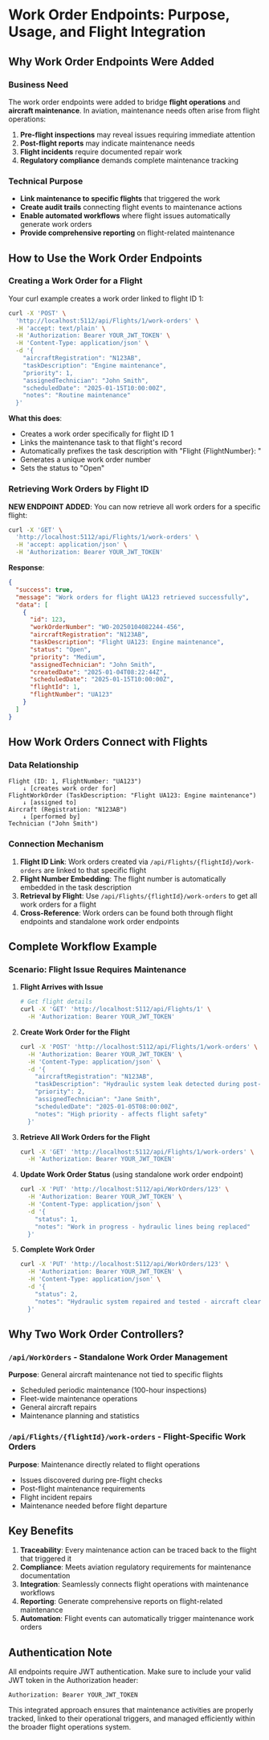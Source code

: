 # Work Order Endpoints: Purpose, Usage, and Flight Integration

## Why Work Order Endpoints Were Added

### Business Need
The work order endpoints were added to bridge **flight operations** and **aircraft maintenance**. In aviation, maintenance needs often arise from flight operations:

1. **Pre-flight inspections** may reveal issues requiring immediate attention
2. **Post-flight reports** may indicate maintenance needs
3. **Flight incidents** require documented repair work
4. **Regulatory compliance** demands complete maintenance tracking

### Technical Purpose
- **Link maintenance to specific flights** that triggered the work
- **Create audit trails** connecting flight events to maintenance actions
- **Enable automated workflows** where flight issues automatically generate work orders
- **Provide comprehensive reporting** on flight-related maintenance

## How to Use the Work Order Endpoints

### Creating a Work Order for a Flight
Your curl example creates a work order linked to flight ID 1:

```bash
curl -X 'POST' \
  'http://localhost:5112/api/Flights/1/work-orders' \
  -H 'accept: text/plain' \
  -H 'Authorization: Bearer YOUR_JWT_TOKEN' \
  -H 'Content-Type: application/json' \
  -d '{
    "aircraftRegistration": "N123AB",
    "taskDescription": "Engine maintenance",
    "priority": 1,
    "assignedTechnician": "John Smith",
    "scheduledDate": "2025-01-15T10:00:00Z",
    "notes": "Routine maintenance"
  }'
```

**What this does**:
- Creates a work order specifically for flight ID 1
- Links the maintenance task to that flight's record
- Automatically prefixes the task description with "Flight {FlightNumber}: "
- Generates a unique work order number
- Sets the status to "Open"

### Retrieving Work Orders by Flight ID

**NEW ENDPOINT ADDED**: You can now retrieve all work orders for a specific flight:

```bash
curl -X 'GET' \
  'http://localhost:5112/api/Flights/1/work-orders' \
  -H 'accept: application/json' \
  -H 'Authorization: Bearer YOUR_JWT_TOKEN'
```

**Response**:
```json
{
  "success": true,
  "message": "Work orders for flight UA123 retrieved successfully",
  "data": [
    {
      "id": 123,
      "workOrderNumber": "WO-20250104082244-456",
      "aircraftRegistration": "N123AB",
      "taskDescription": "Flight UA123: Engine maintenance",
      "status": "Open",
      "priority": "Medium",
      "assignedTechnician": "John Smith",
      "createdDate": "2025-01-04T08:22:44Z",
      "scheduledDate": "2025-01-15T10:00:00Z",
      "flightId": 1,
      "flightNumber": "UA123"
    }
  ]
}
```

## How Work Orders Connect with Flights

### Data Relationship
```
Flight (ID: 1, FlightNumber: "UA123")
    ↓ [creates work order for]
FlightWorkOrder (TaskDescription: "Flight UA123: Engine maintenance")
    ↓ [assigned to]
Aircraft (Registration: "N123AB")
    ↓ [performed by]
Technician ("John Smith")
```

### Connection Mechanism
1. **Flight ID Link**: Work orders created via `/api/Flights/{flightId}/work-orders` are linked to that specific flight
2. **Flight Number Embedding**: The flight number is automatically embedded in the task description
3. **Retrieval by Flight**: Use `/api/Flights/{flightId}/work-orders` to get all work orders for a flight
4. **Cross-Reference**: Work orders can be found both through flight endpoints and standalone work order endpoints

## Complete Workflow Example

### Scenario: Flight Issue Requires Maintenance

1. **Flight Arrives with Issue**
   ```bash
   # Get flight details
   curl -X 'GET' 'http://localhost:5112/api/Flights/1' \
     -H 'Authorization: Bearer YOUR_JWT_TOKEN'
   ```

2. **Create Work Order for the Flight**
   ```bash
   curl -X 'POST' 'http://localhost:5112/api/Flights/1/work-orders' \
     -H 'Authorization: Bearer YOUR_JWT_TOKEN' \
     -H 'Content-Type: application/json' \
     -d '{
       "aircraftRegistration": "N123AB",
       "taskDescription": "Hydraulic system leak detected during post-flight inspection",
       "priority": 2,
       "assignedTechnician": "Jane Smith",
       "scheduledDate": "2025-01-05T08:00:00Z",
       "notes": "High priority - affects flight safety"
     }'
   ```

3. **Retrieve All Work Orders for the Flight**
   ```bash
   curl -X 'GET' 'http://localhost:5112/api/Flights/1/work-orders' \
     -H 'Authorization: Bearer YOUR_JWT_TOKEN'
   ```

4. **Update Work Order Status** (using standalone work order endpoint)
   ```bash
   curl -X 'PUT' 'http://localhost:5112/api/WorkOrders/123' \
     -H 'Authorization: Bearer YOUR_JWT_TOKEN' \
     -H 'Content-Type: application/json' \
     -d '{
       "status": 1,
       "notes": "Work in progress - hydraulic lines being replaced"
     }'
   ```

5. **Complete Work Order**
   ```bash
   curl -X 'PUT' 'http://localhost:5112/api/WorkOrders/123' \
     -H 'Authorization: Bearer YOUR_JWT_TOKEN' \
     -H 'Content-Type: application/json' \
     -d '{
       "status": 2,
       "notes": "Hydraulic system repaired and tested - aircraft cleared for service"
     }'
   ```

## Why Two Work Order Controllers?

### `/api/WorkOrders` - Standalone Work Order Management
**Purpose**: General aircraft maintenance not tied to specific flights
- Scheduled periodic maintenance (100-hour inspections)
- Fleet-wide maintenance operations
- General aircraft repairs
- Maintenance planning and statistics

### `/api/Flights/{flightId}/work-orders` - Flight-Specific Work Orders
**Purpose**: Maintenance directly related to flight operations
- Issues discovered during pre-flight checks
- Post-flight maintenance requirements
- Flight incident repairs
- Maintenance needed before flight departure

## Key Benefits

1. **Traceability**: Every maintenance action can be traced back to the flight that triggered it
2. **Compliance**: Meets aviation regulatory requirements for maintenance documentation
3. **Integration**: Seamlessly connects flight operations with maintenance workflows
4. **Reporting**: Generate comprehensive reports on flight-related maintenance
5. **Automation**: Flight events can automatically trigger maintenance work orders

## Authentication Note

All endpoints require JWT authentication. Make sure to include your valid JWT token in the Authorization header:
```
Authorization: Bearer YOUR_JWT_TOKEN
```

This integrated approach ensures that maintenance activities are properly tracked, linked to their operational triggers, and managed efficiently within the broader flight operations system.